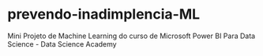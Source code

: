 # prevendo-inadimplencia-ML
Mini Projeto de Machine Learning do curso de Microsoft Power BI Para Data Science - Data Science Academy
